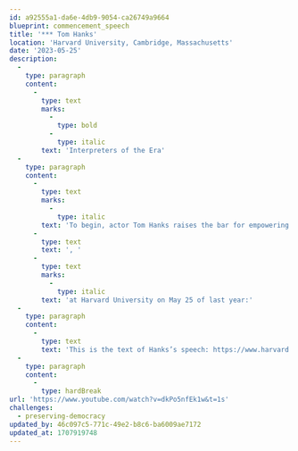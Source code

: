 ```yaml
---
id: a92555a1-da6e-4db9-9054-ca26749a9664
blueprint: commencement_speech
title: '*** Tom Hanks'
location: 'Harvard University, Cambridge, Massachusetts'
date: '2023-05-25'
description:
  -
    type: paragraph
    content:
      -
        type: text
        marks:
          -
            type: bold
          -
            type: italic
        text: 'Interpreters of the Era'
  -
    type: paragraph
    content:
      -
        type: text
        marks:
          -
            type: italic
        text: 'To begin, actor Tom Hanks raises the bar for empowering commencement speeches'
      -
        type: text
        text: ', '
      -
        type: text
        marks:
          -
            type: italic
        text: 'at Harvard University on May 25 of last year:'
  -
    type: paragraph
    content:
      -
        type: text
        text: 'This is the text of Hanks’s speech: https://www.harvard.edu/media-relations/2023/05/25/tom-hanks-commencement-speech/'
  -
    type: paragraph
    content:
      -
        type: hardBreak
url: 'https://www.youtube.com/watch?v=dkPo5nfEk1w&t=1s'
challenges:
  - preserving-democracy
updated_by: 46c097c5-771c-49e2-b8c6-ba6009ae7172
updated_at: 1707919748
---
```

